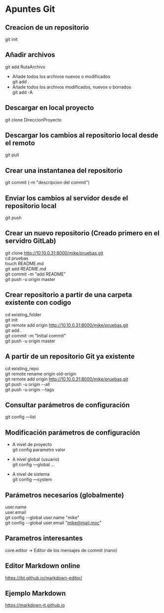 # Apuntes Git

## Creacion de un repositorio
git init  

## Añadir archivos
git add RutaArchivo  
- Añade todos los archivos nuevos o modificados  
    git add .  
- Añade todos los archivos modificados, nuevos o borrados  
    git add -A  

## Descargar en local proyecto
git clone DireccionProyecto  

## Descargar los cambios al repositorio local desde el remoto
git pull  

## Crear una instantanea del repositorio
git commit (-m "descripcion del commit")  

## Enviar los cambios al servidor desde el repositorio local
git push  

## Crear un nuevo repositorio (Creado primero en el servidro GitLab)
git clone http://10.10.0.31:8000/mike/pruebas.git  
cd pruebas  
touch README.md  
git add README.md  
git commit -m "add README"  
git push -u origin master  

## Crear repositorio a partir de una carpeta existente con codigo
cd existing_folder  
git init  
git remote add origin http://10.10.0.31:8000/mike/pruebas.git  
git add .  
git commit -m "Initial commit"  
git push -u origin master  

## A partir de un repositorio Git ya existente
cd existing_repo  
git remote rename origin old-origin  
git remote add origin http://10.10.0.31:8000/mike/pruebas.git  
git push -u origin --all  
git push -u origin --tags  

## Consultar parámetros de configuración
git config —list  

## Modificación parámetros de configuración
- A nivel de proyecto  
    git config parametro valor  

- A nivel global (usuario)  
    git config —global …  

- A nivel de sistema  
    git config —system  

## Parámetros necesarios (globalmente)
user.name  
user.email  
git config --global user.name "mike"  
git config --global user.email "mike@mail.moc"  

## Parametros interesantes
core.editor -> Editor de los mensajes de commit (nano)  

## Editor Markdown online
https://jbt.github.io/markdown-editor/

## Ejemplo Markdown
https://markdown-it.github.io

